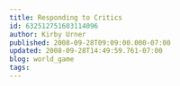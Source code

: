 ```yaml
---
title: Responding to Critics
id: 632512751603114096
author: Kirby Urner
published: 2008-09-28T09:09:00.000-07:00
updated: 2008-09-28T14:49:59.761-07:00
blog: world_game
tags: 
---
```


